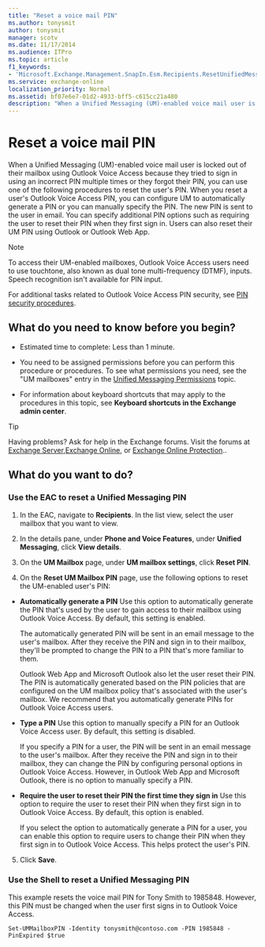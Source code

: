 ```yaml
---
title: "Reset a voice mail PIN"
ms.author: tonysmit
author: tonysmit
manager: scotv
ms.date: 11/17/2014
ms.audience: ITPro
ms.topic: article
f1_keywords:
- 'Microsoft.Exchange.Management.SnapIn.Esm.Recipients.ResetUnifiedMessagingPinPropertyControl'
ms.service: exchange-online
localization_priority: Normal
ms.assetid: bf07e6e7-01d2-4933-bff5-c615cc21a480
description: "When a Unified Messaging (UM)-enabled voice mail user is locked out of their mailbox using Outlook Voice Access because they tried to sign in using an incorrect PIN multiple times or they forgot their PIN, you can use one of the following procedures to reset the user's PIN. When you reset a user's Outlook Voice Access PIN, you can configure UM to automatically generate a PIN or you can manually specify the PIN. The new PIN is sent to the user in email. You can specify additional PIN options such as requiring the user to reset their PIN when they first sign in. Users can also reset their UM PIN using Outlook or Outlook Web App."
---
```


# Reset a voice mail PIN

When a Unified Messaging (UM)-enabled voice mail user is locked out of their mailbox using Outlook Voice Access because they tried to sign in using an incorrect PIN multiple times or they forgot their PIN, you can use one of the following procedures to reset the user's PIN. When you reset a user's Outlook Voice Access PIN, you can configure UM to automatically generate a PIN or you can manually specify the PIN. The new PIN is sent to the user in email. You can specify additional PIN options such as requiring the user to reset their PIN when they first sign in. Users can also reset their UM PIN using Outlook or Outlook Web App.
  
> [!NOTE]
> To access their UM-enabled mailboxes, Outlook Voice Access users need to use touchtone, also known as dual tone multi-frequency (DTMF), inputs. Speech recognition isn't available for PIN input. 
  
For additional tasks related to Outlook Voice Access PIN security, see [PIN security procedures](pin-security-procedures.md).
  
## What do you need to know before you begin?

- Estimated time to complete: Less than 1 minute.
    
- You need to be assigned permissions before you can perform this procedure or procedures. To see what permissions you need, see the "UM mailboxes" entry in the [Unified Messaging Permissions](http://technet.microsoft.com/library/d326c3bc-8f33-434a-bf02-a83cc26a5498.aspx) topic. 
    
- For information about keyboard shortcuts that may apply to the procedures in this topic, see **Keyboard shortcuts in the Exchange admin center**.
    
> [!TIP]
> Having problems? Ask for help in the Exchange forums. Visit the forums at [Exchange Server](https://go.microsoft.com/fwlink/p/?linkId=60612),[Exchange Online](https://go.microsoft.com/fwlink/p/?linkId=267542), or [Exchange Online Protection](https://go.microsoft.com/fwlink/p/?linkId=285351).. 
  
## What do you want to do?

### Use the EAC to reset a Unified Messaging PIN

1. In the EAC, navigate to **Recipients**. In the list view, select the user mailbox that you want to view.
    
2. In the details pane, under **Phone and Voice Features**, under **Unified Messaging**, click **View details**. 
    
3. On the **UM Mailbox** page, under **UM mailbox settings**, click **Reset PIN**.
    
4. On the **Reset UM Mailbox PIN** page, use the following options to reset the UM-enabled user's PIN: 
    
  - **Automatically generate a PIN** Use this option to automatically generate the PIN that's used by the user to gain access to their mailbox using Outlook Voice Access. By default, this setting is enabled. 
    
    The automatically generated PIN will be sent in an email message to the user's mailbox. After they receive the PIN and sign in to their mailbox, they'll be prompted to change the PIN to a PIN that's more familiar to them. 
    
    Outlook Web App and Microsoft Outlook also let the user reset their PIN. The PIN is automatically generated based on the PIN policies that are configured on the UM mailbox policy that's associated with the user's mailbox. We recommend that you automatically generate PINs for Outlook Voice Access users.
    
  - **Type a PIN** Use this option to manually specify a PIN for an Outlook Voice Access user. By default, this setting is disabled. 
    
    If you specify a PIN for a user, the PIN will be sent in an email message to the user's mailbox. After they receive the PIN and sign in to their mailbox, they can change the PIN by configuring personal options in Outlook Voice Access. However, in Outlook Web App and Microsoft Outlook, there is no option to manually specify a PIN.
    
  - **Require the user to reset their PIN the first time they sign in** Use this option to require the user to reset their PIN when they first sign in to Outlook Voice Access. By default, this option is enabled. 
    
    If you select the option to automatically generate a PIN for a user, you can enable this option to require users to change their PIN when they first sign in to Outlook Voice Access. This helps protect the user's PIN.
    
5. Click **Save**.
    
### Use the Shell to reset a Unified Messaging PIN

This example resets the voice mail PIN for Tony Smith to 1985848. However, this PIN must be changed when the user first signs in to Outlook Voice Access.
  
```
Set-UMMailboxPIN -Identity tonysmith@contoso.com -PIN 1985848 -PinExpired $true
```


